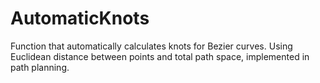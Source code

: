 # AutomaticKnots
Function that automatically calculates knots for Bezier curves. Using Euclidean distance between points and total path space, implemented in path planning.
